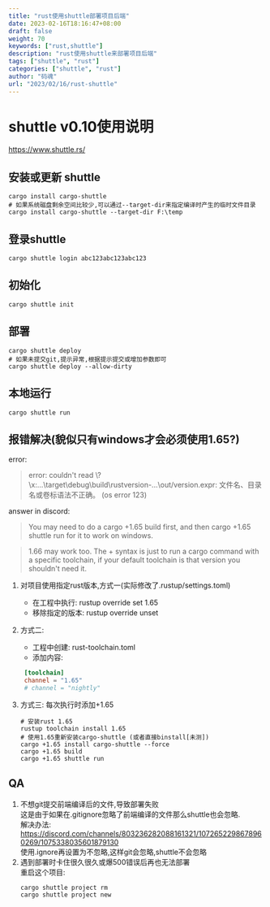 ```yaml
---
title: "rust使用shuttle部署项目后端"
date: 2023-02-16T18:16:47+08:00
draft: false
weight: 70
keywords: ["rust,shuttle"]
description: "rust使用shuttle来部署项目后端"
tags: ["shuttle", "rust"]
categories: ["shuttle", "rust"]
author: "码魂"
url: "2023/02/16/rust-shuttle"
---
```


# shuttle v0.10使用说明

https://www.shuttle.rs/

## 安装或更新 shuttle
```shell
cargo install cargo-shuttle
# 如果系统磁盘剩余空间比较少,可以通过--target-dir来指定编译时产生的临时文件目录
cargo install cargo-shuttle --target-dir F:\temp
```

## 登录shuttle
```shell
cargo shuttle login abc123abc123abc123
```

## 初始化
```shell
cargo shuttle init
```

## 部署
```shell
cargo shuttle deploy
# 如果未提交git,提示异常,根据提示提交或增加参数即可
cargo shuttle deploy --allow-dirty
```

## 本地运行
```shell
cargo shuttle run
```

## 报错解决(貌似只有windows才会必须使用1.65?)
error:
>error: couldn't read \\?\x:\...\target\debug\build\rustversion-...\out/version.expr: 文件名、目录名或卷标语法不正确。 (os error 123)

answer in discord:
>You may need to do a cargo +1.65 build first, and then cargo +1.65 shuttle run for it to work on windows.

>1.66 may work too. The +<version> syntax is just to run a cargo command with a specific toolchain, if your default toolchain is that version you shouldn't need it.

1. 对项目使用指定rust版本,方式一(实际修改了.rustup/settings.toml)
    - 在工程中执行: rustup override set 1.65
    - 移除指定的版本: rustup override unset
2. 方式二:
   - 工程中创建: rust-toolchain.toml
   - 添加内容:
   
   ```toml
    [toolchain]
    channel = "1.65"
    # channel = "nightly"
    ```
3. 方式三: 每次执行时添加+1.65
    ```shell
    # 安装rust 1.65
    rustup toolchain install 1.65
    # 使用1.65重新安装cargo-shuttle (或者直接binstall[未测])
    cargo +1.65 install cargo-shuttle --force
    cargo +1.65 build
    cargo +1.65 shuttle run
    ```

## QA
1. 不想git提交前端编译后的文件,导致部署失败  
    这是由于如果在.gitignore忽略了前端编译的文件那么shuttle也会忽略.  
    解决办法: https://discord.com/channels/803236282088161321/1072652298678960269/1075338035601879130  
    使用.ignore再设置为不忽略,这样git会忽略,shuttle不会忽略
2. 遇到部署时卡住很久很久或爆500错误后再也无法部署  
    重启这个项目:    
    ```shell
    cargo shuttle project rm
    cargo shuttle project new
    ```

